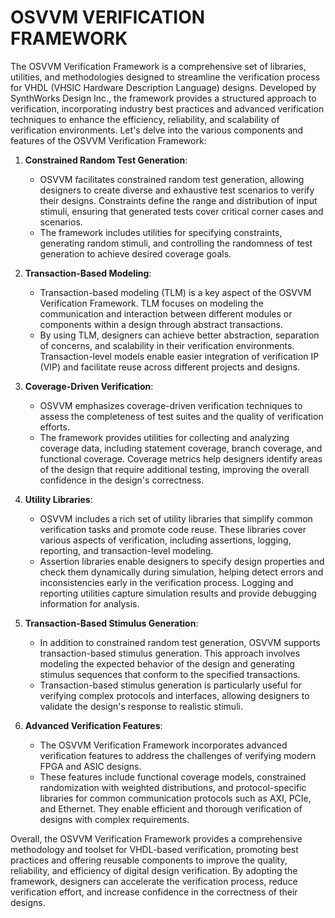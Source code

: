 # OSVVM VERIFICATION FRAMEWORK

The OSVVM Verification Framework is a comprehensive set of libraries, utilities, and methodologies designed to streamline the verification process for VHDL (VHSIC Hardware Description Language) designs. Developed by SynthWorks Design Inc., the framework provides a structured approach to verification, incorporating industry best practices and advanced verification techniques to enhance the efficiency, reliability, and scalability of verification environments. Let's delve into the various components and features of the OSVVM Verification Framework:

1. **Constrained Random Test Generation**:

   - OSVVM facilitates constrained random test generation, allowing designers to create diverse and exhaustive test scenarios to verify their designs. Constraints define the range and distribution of input stimuli, ensuring that generated tests cover critical corner cases and scenarios.
   - The framework includes utilities for specifying constraints, generating random stimuli, and controlling the randomness of test generation to achieve desired coverage goals.

2. **Transaction-Based Modeling**:

   - Transaction-based modeling (TLM) is a key aspect of the OSVVM Verification Framework. TLM focuses on modeling the communication and interaction between different modules or components within a design through abstract transactions.
   - By using TLM, designers can achieve better abstraction, separation of concerns, and scalability in their verification environments. Transaction-level models enable easier integration of verification IP (VIP) and facilitate reuse across different projects and designs.

3. **Coverage-Driven Verification**:

   - OSVVM emphasizes coverage-driven verification techniques to assess the completeness of test suites and the quality of verification efforts.
   - The framework provides utilities for collecting and analyzing coverage data, including statement coverage, branch coverage, and functional coverage. Coverage metrics help designers identify areas of the design that require additional testing, improving the overall confidence in the design's correctness.

4. **Utility Libraries**:

   - OSVVM includes a rich set of utility libraries that simplify common verification tasks and promote code reuse. These libraries cover various aspects of verification, including assertions, logging, reporting, and transaction-level modeling.
   - Assertion libraries enable designers to specify design properties and check them dynamically during simulation, helping detect errors and inconsistencies early in the verification process. Logging and reporting utilities capture simulation results and provide debugging information for analysis.

5. **Transaction-Based Stimulus Generation**:

   - In addition to constrained random test generation, OSVVM supports transaction-based stimulus generation. This approach involves modeling the expected behavior of the design and generating stimulus sequences that conform to the specified transactions.
   - Transaction-based stimulus generation is particularly useful for verifying complex protocols and interfaces, allowing designers to validate the design's response to realistic stimuli.

6. **Advanced Verification Features**:

   - The OSVVM Verification Framework incorporates advanced verification features to address the challenges of verifying modern FPGA and ASIC designs.
   - These features include functional coverage models, constrained randomization with weighted distributions, and protocol-specific libraries for common communication protocols such as AXI, PCIe, and Ethernet. They enable efficient and thorough verification of designs with complex requirements.

Overall, the OSVVM Verification Framework provides a comprehensive methodology and toolset for VHDL-based verification, promoting best practices and offering reusable components to improve the quality, reliability, and efficiency of digital design verification. By adopting the framework, designers can accelerate the verification process, reduce verification effort, and increase confidence in the correctness of their designs.
